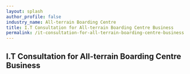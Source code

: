 ```yaml
---
layout: splash 
author_profile: false 
industry_name: All-terrain Boarding Centre
title: I.T Consultation for All-terrain Boarding Centre Business
permalink: /it-consultation-for-all-terrain-boarding-centre-business
---
```


## I.T Consultation for All-terrain Boarding Centre Business